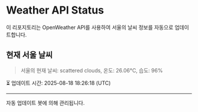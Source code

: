 
# Weather API Status

이 리포지토리는 OpenWeather API를 사용하여 서울의 날씨 정보를 자동으로 업데이트합니다.

## 현재 서울 날씨
> 서울의 현재 날씨: scattered clouds, 온도: 26.06°C, 습도: 96%

⏳ 업데이트 시간: 2025-08-18 18:26:18 (UTC)

---
자동 업데이트 봇에 의해 관리됩니다.
